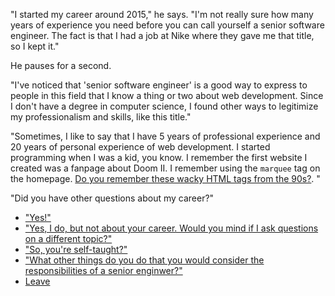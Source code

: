 "I started my career around 2015," he says. "I'm not really sure how many years of experience you need before you can call yourself a senior software engineer. The fact is that I had a job at Nike where they gave me that title, so I kept it."

He pauses for a second.

"I've noticed that 'senior software engineer' is a good way to express to people in this field that I know a thing or two about web development. Since I don't have a degree in computer science, I found other ways to legitimize my professionalism and skills, like this title."

"Sometimes, I like to say that I have 5 years of professional experience and 20 years of personal experience of web development. I started programming when I was a kid, you know. I remember the first website I created was a fanpage about Doom II. I remember using the `marquee` tag on the homepage. [Do you remember these wacky HTML tags from the 90s?](https://medium.com/@yvesgurcan/remember-marquee-and-blink-15ac3de4c790). "

"Did you have other questions about my career?" 

- ["Yes!"](job.md)
- ["Yes, I do, but not about your career. Would you mind if I ask questions on a different topic?"](questions.md)
- ["So, you're self-taught?"](self-taught.md)
- ["What other things do you do that you would consider the responsibilities of a senior enginwer?"](senior-responsibilities.md)
- [Leave](leave.md)
